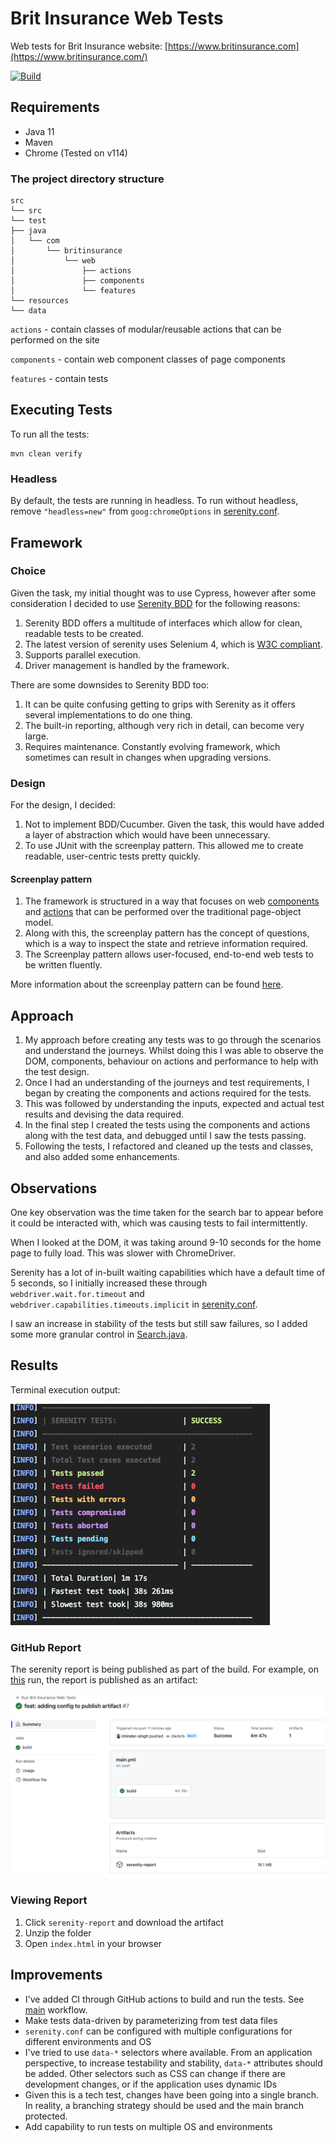 # Brit Insurance Web Tests

Web tests for Brit Insurance website: [https://www.britinsurance.com](https://www.britinsurance.com/)

[![Build](https://github.com/imindersingh/brit-insurance-web-tests/actions/workflows/main.yml/badge.svg)](https://github.com/imindersingh/brit-insurance-web-tests/actions/workflows/main.yml)

## Requirements

- Java 11
- Maven
- Chrome (Tested on v114)

### The project directory structure

```
src
└── src
└── test
├── java
│   └── com
│       └── britinsurance
│           └── web
│               ├── actions                
│               ├── components 
│               └── features
└── resources
└── data
```

`actions` - contain classes of modular/reusable actions that can be performed on the site

`components` - contain web component classes of page components

`features` - contain tests

## Executing Tests

To run all the tests:

```
mvn clean verify
```

### Headless
By default, the tests are running in headless. To run without headless, remove `"headless=new"` from `goog:chromeOptions` in [serenity.conf](src/test/resources/serenity.conf).

## Framework

### Choice

Given the task, my initial thought was to use Cypress, however after some consideration I decided to
use [Serenity BDD](https://serenity-bdd.github.io/) for the following reasons:

1. Serenity BDD offers a multitude of interfaces which allow for clean, readable tests to be created.
2. The latest version of serenity uses Selenium 4, which
   is [W3C compliant](https://www.lambdatest.com/blog/selenium4-w3c-webdriver-protocol/).
3. Supports parallel execution.
4. Driver management is handled by the framework.

There are some downsides to Serenity BDD too:

1. It can be quite confusing getting to grips with Serenity as it offers several implementations to do one thing.
2. The built-in reporting, although very rich in detail, can become very large.
3. Requires maintenance. Constantly evolving framework, which sometimes can result in changes when upgrading versions.

### Design

For the design, I decided:

1. Not to implement BDD/Cucumber. Given the task, this would have added a layer of abstraction which would have been
   unnecessary.
2. To use JUnit with the screenplay pattern. This allowed me to create readable, user-centric tests pretty quickly.

#### Screenplay pattern

1. The framework is structured in a way that focuses on web [components](src/test/java/com/britinsurance/web/components)
   and [actions](src/test/java/com/britinsurance/web/actions) that can be performed over the traditional page-object
   model.
2. Along with this, the screenplay pattern has the concept of questions, which is a way to inspect the state and
   retrieve information required.
3. The Screenplay pattern allows user-focused, end-to-end web tests to be written fluently.

More information about the screenplay pattern can be
found [here](https://serenity-bdd.github.io/docs/screenplay/screenplay_fundamentals).

## Approach

1. My approach before creating any tests was to go through the scenarios and understand the journeys. Whilst doing this I
   was able to observe the DOM, components, behaviour on actions and performance to help with the test design.
2. Once I had an understanding of the journeys and test requirements, I began by creating the components and actions
   required for the tests.
3. This was followed by understanding the inputs, expected and actual test results and devising the data required.
4. In the final step I created the tests using the components and actions along with the test data, and debugged until I saw the tests passing.
5. Following the tests, I refactored and cleaned up the tests and classes, and also added some enhancements.

## Observations

One key observation was the time taken for the search bar to appear before it could be interacted with, which was
causing tests to fail intermittently.

When I looked at the DOM, it was taking around 9-10 seconds for the home page to fully load. This was slower with
ChromeDriver.

Serenity has a lot of in-built waiting capabilities which have a default time of 5 seconds, so I initially increased
these
through `webdriver.wait.for.timeout` and `webdriver.capabilities.timeouts.implicit`
in [serenity.conf](src/test/resources/serenity.conf).

I saw an increase in stability of the tests but still saw failures, so I added some more granular control
in [Search.java](src/test/java/com/britinsurance/web/actions/Search.java).

## Results

Terminal execution output:

![terminal.png](.images/terminal.png)

### GitHub Report

The serenity report is being published as part of the build. For example,
on [this](https://github.com/imindersingh/brit-insurance-web-tests/actions/runs/5457454000) run, the report is published
as an artifact:

![actions_run.png](.images/actions_run.png)

### Viewing Report

1. Click `serenity-report` and download the artifact
2. Unzip the folder
3. Open `index.html` in your browser

## Improvements

- I've added CI through GitHub actions to build and run the tests.
  See [main](https://github.com/imindersingh/brit-insurance-web-tests/actions/workflows/main.yml) workflow.
- Make tests data-driven by parameterizing from test data files
- `serenity.conf` can be configured with multiple configurations for different environments and OS
- I've tried to use `data-*` selectors where available. From an application perspective, to increase testability and
  stability, `data-*` attributes should be added. Other selectors such as CSS can change if there are development changes,
  or if the application uses dynamic IDs
- Given this is a tech test, changes have been going into a single branch. In reality, a branching strategy should be used and the main branch protected.
- Add capability to run tests on multiple OS and environments
